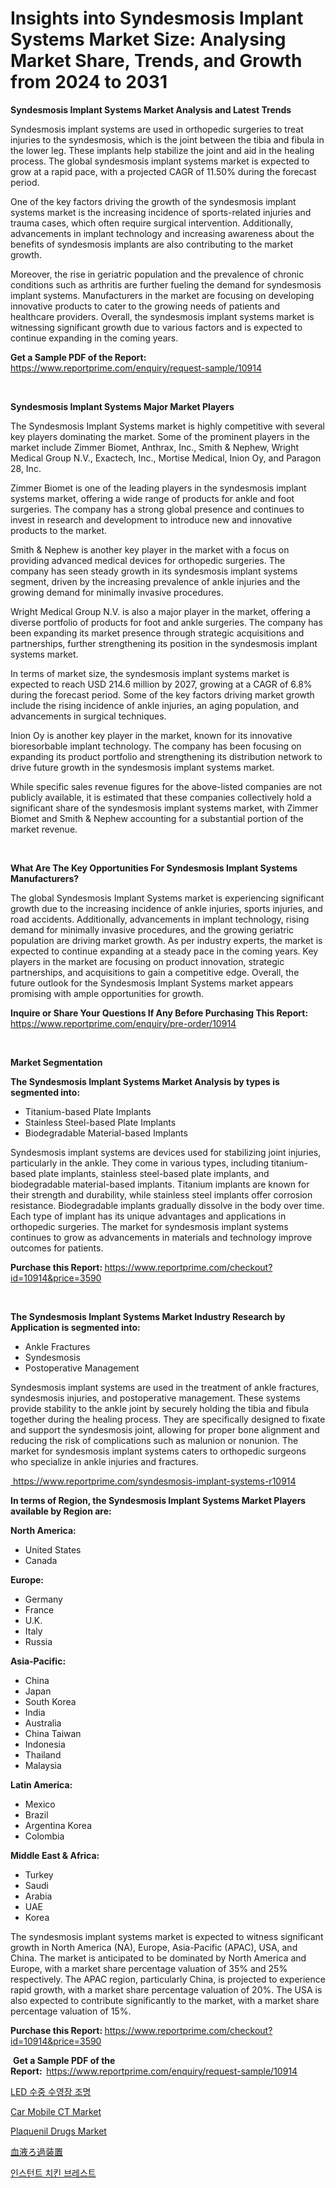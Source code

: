 <p><h1>Insights into Syndesmosis Implant Systems Market Size: Analysing Market Share, Trends, and Growth from 2024 to 2031</h1></p><p><strong>Syndesmosis Implant Systems Market Analysis and Latest Trends</strong></p>
<p><p>Syndesmosis implant systems are used in orthopedic surgeries to treat injuries to the syndesmosis, which is the joint between the tibia and fibula in the lower leg. These implants help stabilize the joint and aid in the healing process. The global syndesmosis implant systems market is expected to grow at a rapid pace, with a projected CAGR of 11.50% during the forecast period.</p><p>One of the key factors driving the growth of the syndesmosis implant systems market is the increasing incidence of sports-related injuries and trauma cases, which often require surgical intervention. Additionally, advancements in implant technology and increasing awareness about the benefits of syndesmosis implants are also contributing to the market growth.</p><p>Moreover, the rise in geriatric population and the prevalence of chronic conditions such as arthritis are further fueling the demand for syndesmosis implant systems. Manufacturers in the market are focusing on developing innovative products to cater to the growing needs of patients and healthcare providers. Overall, the syndesmosis implant systems market is witnessing significant growth due to various factors and is expected to continue expanding in the coming years.</p></p>
<p><strong>Get a Sample PDF of the Report:&nbsp;</strong> <a href="https://www.reportprime.com/enquiry/request-sample/10914">https://www.reportprime.com/enquiry/request-sample/10914</a></p>
<p>&nbsp;</p>
<p><strong>Syndesmosis Implant Systems Major Market Players</strong></p>
<p><p>The Syndesmosis Implant Systems market is highly competitive with several key players dominating the market. Some of the prominent players in the market include Zimmer Biomet, Anthrax, Inc., Smith & Nephew, Wright Medical Group N.V., Exactech, Inc., Mortise Medical, Inion Oy, and Paragon 28, Inc.</p><p>Zimmer Biomet is one of the leading players in the syndesmosis implant systems market, offering a wide range of products for ankle and foot surgeries. The company has a strong global presence and continues to invest in research and development to introduce new and innovative products to the market. </p><p>Smith & Nephew is another key player in the market with a focus on providing advanced medical devices for orthopedic surgeries. The company has seen steady growth in its syndesmosis implant systems segment, driven by the increasing prevalence of ankle injuries and the growing demand for minimally invasive procedures.</p><p>Wright Medical Group N.V. is also a major player in the market, offering a diverse portfolio of products for foot and ankle surgeries. The company has been expanding its market presence through strategic acquisitions and partnerships, further strengthening its position in the syndesmosis implant systems market.</p><p>In terms of market size, the syndesmosis implant systems market is expected to reach USD 214.6 million by 2027, growing at a CAGR of 6.8% during the forecast period. Some of the key factors driving market growth include the rising incidence of ankle injuries, an aging population, and advancements in surgical techniques.</p><p>Inion Oy is another key player in the market, known for its innovative bioresorbable implant technology. The company has been focusing on expanding its product portfolio and strengthening its distribution network to drive future growth in the syndesmosis implant systems market. </p><p>While specific sales revenue figures for the above-listed companies are not publicly available, it is estimated that these companies collectively hold a significant share of the syndesmosis implant systems market, with Zimmer Biomet and Smith & Nephew accounting for a substantial portion of the market revenue.</p></p>
<p>&nbsp;</p>
<p><strong>What Are The Key Opportunities For Syndesmosis Implant Systems Manufacturers?</strong></p>
<p><p>The global Syndesmosis Implant Systems market is experiencing significant growth due to the increasing incidence of ankle injuries, sports injuries, and road accidents. Additionally, advancements in implant technology, rising demand for minimally invasive procedures, and the growing geriatric population are driving market growth. As per industry experts, the market is expected to continue expanding at a steady pace in the coming years. Key players in the market are focusing on product innovation, strategic partnerships, and acquisitions to gain a competitive edge. Overall, the future outlook for the Syndesmosis Implant Systems market appears promising with ample opportunities for growth.</p></p>
<p><strong>Inquire or Share Your Questions If Any Before Purchasing This Report:</strong> <a href="https://www.reportprime.com/enquiry/pre-order/10914">https://www.reportprime.com/enquiry/pre-order/10914</a></p>
<p>&nbsp;</p>
<p><strong>Market Segmentation</strong></p>
<p><strong>The Syndesmosis Implant Systems Market Analysis by types is segmented into:</strong></p>
<p><ul><li>Titanium-based Plate Implants</li><li>Stainless Steel-based Plate Implants</li><li>Biodegradable Material-based Implants</li></ul></p>
<p><p>Syndesmosis implant systems are devices used for stabilizing joint injuries, particularly in the ankle. They come in various types, including titanium-based plate implants, stainless steel-based plate implants, and biodegradable material-based implants. Titanium implants are known for their strength and durability, while stainless steel implants offer corrosion resistance. Biodegradable implants gradually dissolve in the body over time. Each type of implant has its unique advantages and applications in orthopedic surgeries. The market for syndesmosis implant systems continues to grow as advancements in materials and technology improve outcomes for patients.</p></p>
<p><strong>Purchase this Report:&nbsp;</strong><a href="https://www.reportprime.com/checkout?id=10914&price=3590">https://www.reportprime.com/checkout?id=10914&price=3590</a></p>
<p>&nbsp;</p>
<p><strong>The Syndesmosis Implant Systems Market Industry Research by Application is segmented into:</strong></p>
<p><ul><li>Ankle Fractures</li><li>Syndesmosis</li><li>Postoperative Management</li></ul></p>
<p><p>Syndesmosis implant systems are used in the treatment of ankle fractures, syndesmosis injuries, and postoperative management. These systems provide stability to the ankle joint by securely holding the tibia and fibula together during the healing process. They are specifically designed to fixate and support the syndesmosis joint, allowing for proper bone alignment and reducing the risk of complications such as malunion or nonunion. The market for syndesmosis implant systems caters to orthopedic surgeons who specialize in ankle injuries and fractures.</p></p>
<p><a href="https://www.reportprime.com/syndesmosis-implant-systems-r10914">&nbsp;https://www.reportprime.com/syndesmosis-implant-systems-r10914</a></p>
<p><strong>In terms of Region, the Syndesmosis Implant Systems Market Players available by Region are:</strong></p>
<p>
    <p> <strong> North America: </strong>
        <ul>
            <li>United States</li>
            <li>Canada</li>
        </ul>
        </p> 
    <p> <strong> Europe: </strong>
        <ul>
            <li>Germany</li>
            <li>France</li>
            <li>U.K.</li>
            <li>Italy</li>
            <li>Russia</li>
        </ul>
        </p> 
    <p> <strong> Asia-Pacific: </strong>
        <ul>
            <li>China</li>
            <li>Japan</li>
            <li>South Korea</li>
            <li>India</li>
            <li>Australia</li>
            <li>China Taiwan</li>
            <li>Indonesia</li>
            <li>Thailand</li>
            <li>Malaysia</li>
        </ul>
        </p> 
    <p> <strong> Latin America: </strong>
        <ul>
            <li>Mexico</li>
            <li>Brazil</li>
            <li>Argentina Korea</li>
            <li>Colombia</li>
        </ul>
        </p> 
    <p> <strong> Middle East & Africa: </strong>
        <ul>
            <li>Turkey</li>
            <li>Saudi</li>
            <li>Arabia</li>
            <li>UAE</li>
            <li>Korea</li>
        </ul>
    </p>
    </p>
<p><p>The syndesmosis implant systems market is expected to witness significant growth in North America (NA), Europe, Asia-Pacific (APAC), USA, and China. The market is anticipated to be dominated by North America and Europe, with a market share percentage valuation of 35% and 25% respectively. The APAC region, particularly China, is projected to experience rapid growth, with a market share percentage valuation of 20%. The USA is also expected to contribute significantly to the market, with a market share percentage valuation of 15%.</p></p>
<p><strong>Purchase this Report: </strong><a href="https://www.reportprime.com/checkout?id=10914&price=3590">https://www.reportprime.com/checkout?id=10914&price=3590</a></p>
<p>&nbsp;<strong>Get a Sample PDF of the Report:&nbsp;&nbsp;</strong><a href="https://www.reportprime.com/enquiry/request-sample/10914">https://www.reportprime.com/enquiry/request-sample/10914</a></p>
<p><strong></strong></p>
<p><p><a href="https://medium.com/@tarynhermanii/%EC%88%98%EC%98%81%EC%9E%A5-led-%EC%88%98%EC%98%81%EC%9E%A5-%EB%9E%A8%ED%94%84-%EC%8B%9C%EC%9E%A5-%EA%B7%9C%EB%AA%A8-%EC%A0%90%EC%9C%A0%EC%9C%A8-%EB%B0%8F-%ED%8A%B8%EB%A0%8C%EB%93%9C-%EB%B6%84%EC%84%9D-%EB%B3%B4%EA%B3%A0%EC%84%9C-%EC%B5%9C%EC%A2%85-%EC%82%AC%EC%9A%A9%EC%B2%98-%EC%82%AC%EC%84%A4-%EC%88%98%EC%98%81%EC%9E%A5-%EC%83%81%EC%97%85%EC%9A%A9-%EC%88%98%EC%98%81%EC%9E%A5-%EA%B3%B5%EA%B3%B5-%EC%88%98%EC%98%81%EC%9E%A5-%EC%9B%90%EB%A3%8C%EB%B3%84-%EA%B7%B8%EB%A6%AC%EA%B3%A0-2031%EB%85%84%EA%B9%8C%EC%A7%80%EC%9D%98-%EC%98%88%EC%B8%A1-c3f5764c54bf">LED 수중 수영장 조명</a></p><p><a href="https://github.com/changoleonlaverguenzanoexiste/Market-Research-Report-List-4/blob/main/car-mobile-ct-market.md">Car Mobile CT Market</a></p><p><a href="https://github.com/tamvrosiya/Market-Research-Report-List-5/blob/main/plaquenil-drugs-market.md">Plaquenil Drugs Market</a></p><p><a href="https://medium.com/@bertabellesqo9u/%E8%A1%80%E6%B6%B2%E3%82%8D%E9%81%8E%E8%A3%85%E7%BD%AE%E5%B8%82%E5%A0%B4%E3%81%AE%E8%A6%8F%E6%A8%A1-%E6%88%90%E9%95%B7%E5%8B%95%E5%90%91-%E7%B5%B1%E8%A8%88%E3%81%8A%E3%82%88%E3%81%B3%E4%BA%88%E6%B8%AC-2024%E5%B9%B4-2031%E5%B9%B4-a7f7842e2de4">血液ろ過装置</a></p><p><a href="https://medium.com/@nedaaracarroll656/%EC%84%B8%EA%B3%84%EC%A0%81%EC%9D%B8-%EC%9D%B8%EC%8A%A4%ED%84%B4%ED%8A%B8-%EB%8B%AD-%EA%B0%80%EC%8A%B4%EC%82%B4-%EC%8B%9C%EC%9E%A5-%EC%9D%91%EC%9A%A9-%EC%B5%9C%EC%A2%85-%EC%82%AC%EC%9A%A9-%EC%82%B0%EC%97%85-%EC%9C%A0%ED%98%95-%EC%9E%A5%EB%B9%84-%EB%B0%8F-%EC%A7%80%EC%97%AD%EC%97%90-%EC%B4%88%EC%A0%90%EC%9D%84-%EB%A7%9E%EC%B6%98-%EB%B6%84%EC%84%9D-%EB%B0%8F-%EC%98%88%EC%B8%A1-2024-2031-ac9fe62c5862">인스턴트 치킨 브레스트</a></p></p>